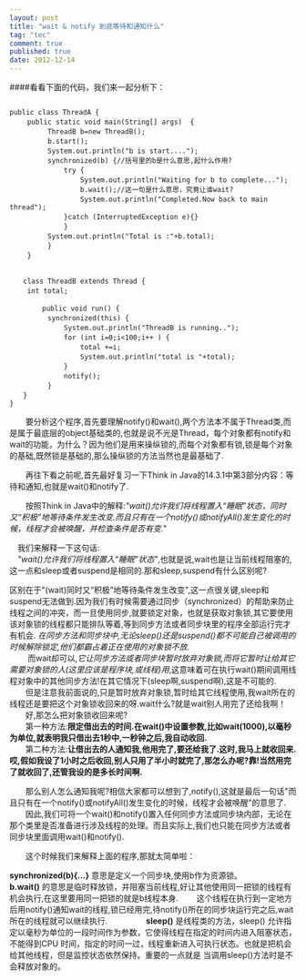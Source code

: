 ```yaml
---
layout: post
title: "wait & notify 到底等待和通知什么"
tag: "tec"
comment: true
published: true
date: 2012-12-14
---
```


####看看下面的代码，我们来一起分析下：
    
```   

public class ThreadA { 
　　 public static void main(String[] args)  { 
　　      ThreadB b=new ThreadB(); 
　　      b.start(); 
　　      System.out.println("b is start...."); 
　　      synchronized(b) {//括号里的b是什么意思,起什么作用? 
　　          try { 
　　              System.out.println("Waiting for b to complete..."); 
　　              b.wait();//这一句是什么意思，究竟让谁wait? 
　　              System.out.println("Completed.Now back to main thread"); 
　　          }catch (InterruptedException e){} 
　　          }  
　　      System.out.println("Total is :"+b.total); 
　　      } 
　　 } 


　　class ThreadB extends Thread { 
　　 int total; 
　　 
        public void run() {
　　      synchronized(this) { 
　　          System.out.println("ThreadB is running.."); 
　　          for (int i=0;i<100;i++ ) { 
　　              total +=i; 
　　              System.out.println("total is "+total); 
　　          } 
　　          notify(); 
　　      } 
　　} 
} 

```

　　要分析这个程序,首先要理解notify()和wait(),两个方法本不属于Thread类,而是属于最底层的object基础类的,也就是说不光是Thread，每个对象都有notify和wait的功能，为什么？因为他们是用来操纵锁的,而每个对象都有锁,锁是每个对象的基础,既然锁是基础的,那么操纵锁的方法当然也是最基础了. 

　　再往下看之前呢,首先最好复习一下Think in Java的14.3.1中第3部分内容：等待和通知,也就是wait()和notify了. 

　　按照Think in Java中的解释:*"wait()允许我们将线程置入“睡眠”状态，同时又“积极”地等待条件发生改变.而且只有在一个notify()或notifyAll()发生变化的时候，线程才会被唤醒，并检查条件是否有变."* 

　我们来解释一下这句话:   
　*"wait()允许我们将线程置入“睡眠”状态"*,也就是说,wait也是让当前线程阻塞的,这一点和sleep或者suspend是相同的.那和sleep,suspend有什么区别呢? 

区别在于"(wait)同时又“积极”地等待条件发生改变",这一点很关键,sleep和suspend无法做到.因为我们有时候需要通过同步（synchronized）的帮助来防止线程之间的冲突，而一旦使用同步,就要锁定对象，也就是获取对象锁,其它要使用该对象锁的线程都只能排队等着,等到同步方法或者同步块里的程序全部运行完才有机会. *在同步方法和同步块中,无论sleep()还是suspend()都不可能自己被调用的时候解除锁定,他们都霸占着正在使用的对象锁不放.*   
　　
而wait却可以,*它让同步方法或者同步块暂时放弃对象锁,而将它暂时让给其它需要对象锁的人(这里应该是程序块,或线程)用*,这意味着可在执行wait()期间调用线程对象中的其他同步方法!在其它情况下(sleep啊,suspend啊),这是不可能的.    
　　但是注意我前面说的,只是暂时放弃对象锁,暂时给其它线程使用,我wait所在的线程还是要把这个对象锁收回来的呀.wait什么?就是wait别人用完了还给我啊！   
　　好,那怎么把对象锁收回来呢?    
　　第一种方法:**限定借出去的时间.在wait()中设置参数,比如wait(1000),以毫秒为单位,就表明我只借出去1秒中,一秒钟之后,我自动收回.**    
　　第二种方法:**让借出去的人通知我,他用完了,要还给我了.这时,我马上就收回来.哎,假如我设了1小时之后收回,别人只用了半小时就完了,那怎么办呢?靠!当然用完了就收回了,还管我设的是多长时间啊.**

　　那么别人怎么通知我呢?相信大家都可以想到了,notify(),这就是最后一句话"而且只有在一个notify()或notifyAll()发生变化的时候，线程才会被唤醒"的意思了. 
　　因此,我们可将一个wait()和notify()置入任何同步方法或同步块内部，无论在那个类里是否准备进行涉及线程的处理。而且实际上,我们也只能在同步方法或者同步块里面调用wait()和notify(). 

　　这个时候我们来解释上面的程序,那就太简单啦：   

**synchronized(b){…}**  意思是定义一个同步块,使用b作为资源锁。              
**b.wait()**   的意思是临时释放锁，并阻塞当前线程,好让其他使用同一把锁的线程有机会执行,在这里要用同一把锁的就是b线程本身.
　　这个线程在执行到一定地方后用notify()通知wait的线程,锁已经用完,待notify()所在的同步块运行完之后,wait所在的线程就可以继续执行. 
　　
　　
**sleep()** 是线程类的方法，sleep() 允许指定以毫秒为单位的一段时间作为参数，它使得线程在指定的时间内进入阻塞状态，不能得到CPU 时间，指定的时间一过，线程重新进入可执行状态。也就是把机会给其他线程，但是监控状态依然保持。重要的一点就是 当调用sleep()方法时是不会释放对象的。 